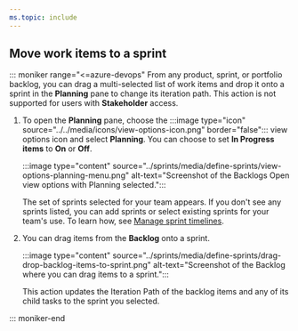 ```yaml
---
ms.topic: include
---
```


<a id="assign-to-sprint"></a>

## Move work items to a sprint  

::: moniker range="<=azure-devops"
From any product, sprint, or portfolio backlog, you can drag a multi-selected list of work items and drop it onto a sprint in the **Planning** pane to change its iteration path. This action is not supported for users with **Stakeholder** access.

1. To open the **Planning** pane, choose the :::image type="icon" source="../../media/icons/view-options-icon.png" border="false"::: view options icon and select **Planning**. You can choose to set **In Progress items** to **On** or **Off**.

   :::image type="content" source="../sprints/media/define-sprints/view-options-planning-menu.png" alt-text="Screenshot of the Backlogs Open view options with Planning selected.":::

   The set of sprints selected for your team appears. If you don't see any sprints listed, you can add sprints or select existing sprints for your team's use. To learn how, see [Manage sprint timelines](../sprints/define-sprints.md).  

1. You can drag items from the **Backlog** onto a sprint.

   :::image type="content" source="../sprints/media/define-sprints/drag-drop-backlog-items-to-sprint.png" alt-text="Screenshot of the Backlog where you can drag items to a sprint.":::

   This action updates the Iteration Path of the backlog items and any of its child tasks to the sprint you selected.

::: moniker-end
